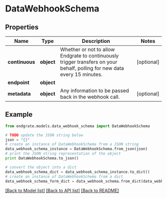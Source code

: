 # DataWebhookSchema


## Properties

Name | Type | Description | Notes
------------ | ------------- | ------------- | -------------
**continuous** | **object** | Whether or not to allow Endgrate to continuously trigger transfers on your behalf, polling for new data every 15 minutes. | [optional] 
**endpoint** | **object** |  | 
**metadata** | **object** | Any information to be passed back in the webhook call. | [optional] 

## Example

```python
from endgrate.models.data_webhook_schema import DataWebhookSchema

# TODO update the JSON string below
json = "{}"
# create an instance of DataWebhookSchema from a JSON string
data_webhook_schema_instance = DataWebhookSchema.from_json(json)
# print the JSON string representation of the object
print DataWebhookSchema.to_json()

# convert the object into a dict
data_webhook_schema_dict = data_webhook_schema_instance.to_dict()
# create an instance of DataWebhookSchema from a dict
data_webhook_schema_form_dict = data_webhook_schema.from_dict(data_webhook_schema_dict)
```
[[Back to Model list]](../README.md#documentation-for-models) [[Back to API list]](../README.md#documentation-for-api-endpoints) [[Back to README]](../README.md)


